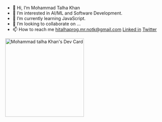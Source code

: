 - 👋 Hi, I’m Mohammad Talha Khan
- 👀 I’m interested in AI/ML and Software Development.
- 🌱 I’m currently learning JavaScript.
- 💞️ I’m looking to collaborate on ...
- 📫 How to reach me hitalhaprog.mr.notk@gmail.com [Linked in](https://www.linkedin.com/in/mohammad-talha-khan/) [Twitter](https://twitter.com/mtalhakhan357)

<!---
mTalhaKhan154/mTalhaKhan154 is a ✨ special ✨ repository because its `README.md` (this file) appears on your GitHub profile.
You can click the Preview link to take a look at your changes.
--->
<a href="https://app.daily.dev/Mohammadtalhakhan"  target="_blank"><img src="https://api.daily.dev/devcards/370c343882424ef3999c51c2daa39ad2.png?r=nth" width="250" alt="Mohammad talha Khan's Dev Card"/></a>

